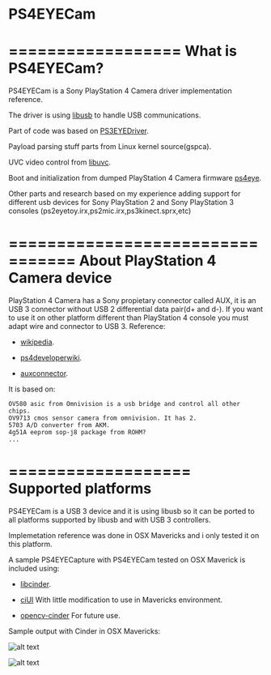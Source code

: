 PS4EYECam
=========

==================
What is PS4EYECam?
==================

PS4EYECam is a Sony PlayStation 4 Camera driver implementation reference. 

The driver is using [libusb](https://github.com/libusb/libusb) to handle USB communications.

Part of code was based on [PS3EYEDriver](https://github.com/inspirit/PS3EYEDriver).

Payload parsing stuff parts from Linux kernel source(gspca).

UVC video control from  [libuvc](https://github.com/ktossell/libuvc).

Boot and initialization from dumped PlayStation 4 Camera firmware [ps4eye](https://github.com/ps4eye/ps4eye).

Other parts and research based on my experience adding support for different usb devices for Sony PlayStation 2 and Sony PlayStation 3 consoles (ps2eyetoy.irx,ps2mic.irx,ps3kinect.sprx,etc)  

=================================
About PlayStation 4 Camera device
=================================

PlayStation 4 Camera has a Sony propietary connector called AUX, it is an USB 3 connector without USB 2 differential data pair(d+ and d-). If you want to use it on other platform different than PlayStation 4 console you must adapt wire and connector to USB 3. Reference:

* [wikipedia](http://en.wikipedia.org/wiki/PlayStation_Camera).

* [ps4developerwiki](http://www.psdevwiki.com/ps4/PlayStation_4_Camera).

* [auxconnector](http://www.psdevwiki.com/ps4/Aux).

It is based on:

	OV580 asic from Omnivision is a usb bridge and control all other chips. 
	OV9713 cmos sensor camera from omnivision. It has 2. 
	5703 A/D converter from AKM. 
	4g51A eeprom sop-j8 package from ROHM?
	...

===================
Supported platforms
===================

PS4EYECam is a USB 3 device and it is using libusb  so it can be ported to all platforms supported by libusb and with USB 3 controllers.

Implemetation reference was done in OSX Mavericks and i only tested it on this platform. 


A sample PS4EYECapture with PS4EYECam tested on OSX Maverick is included using:

* [libcinder](https://github.com/cinder/Cinder).

* [ciUI](https://github.com/bigboss-ps3dev/ciUI) With little modification to use in Mavericks environment.

* [opencv-cinder](https://github.com/cinder/Cinder-OpenCV) For future use.

Sample output with Cinder in OSX Mavericks:

![alt text](https://raw.github.com/bigboss-ps3dev/PS4EYECam/master/video.png "PS4EYECapture Running with Cinder mode 0 30 fps")

![alt text](https://raw.github.com/bigboss-ps3dev/PS4EYECam/master/depth.png "PS4EYECapture Running with Cinder mode 0 30 fps")



